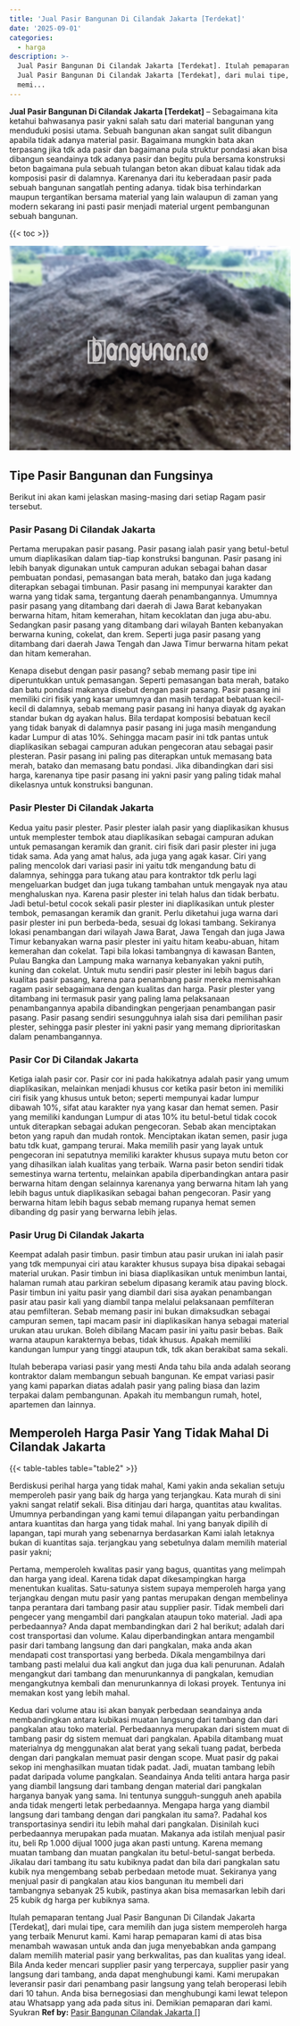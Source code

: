 ```yaml
---
title: 'Jual Pasir Bangunan Di Cilandak Jakarta [Terdekat]'
date: '2025-09-01'
categories:
  - harga
description: >-
  Jual Pasir Bangunan Di Cilandak Jakarta [Terdekat]. Itulah pemaparan tentang
  Jual Pasir Bangunan Di Cilandak Jakarta [Terdekat], dari mulai tipe, cara
  memi...
---
```


**Jual Pasir Bangunan Di Cilandak Jakarta \[Terdekat\]** – Sebagaimana kita ketahui bahwasanya pasir yakni salah satu dari material bangunan yang menduduki posisi utama. Sebuah bangunan akan sangat sulit dibangun apabila tidak adanya material pasir. Bagaimana mungkin bata akan terpasang jika tdk ada pasir dan bagaimana pula struktur pondasi akan bisa dibangun seandainya tdk adanya pasir dan begitu pula bersama konstruksi beton bagaimana pula sebuah tulangan beton akan dibuat kalau tidak ada komposisi pasir di dalamnya. Karenanya dari itu keberadaan pasir pada sebuah bangunan sangatlah penting adanya. tidak bisa terhindarkan maupun tergantikan bersama material yang lain walaupun di zaman yang modern sekarang ini pasti pasir menjadi material urgent pembangunan sebuah bangunan.

{{< toc >}}

![Jual Pasir Bangunan Di Cilandak Jakarta [Terdekat]](/images/jual-pasir-bangunan-38.png)

## Tipe Pasir Bangunan dan Fungsinya

Berikut ini akan kami jelaskan masing-masing dari setiap Ragam pasir tersebut.

### Pasir Pasang Di Cilandak Jakarta

Pertama merupakan pasir pasang. Pasir pasang ialah pasir yang betul-betul umum diaplikasikan dalam tiap-tiap konstruksi bangunan. Pasir pasang ini lebih banyak digunakan untuk campuran adukan sebagai bahan dasar pembuatan pondasi, pemasangan bata merah, batako dan juga kadang diterapkan sebagai timbunan. Pasir pasang ini mempunyai karakter dan warna yang tidak sama, tergantung daerah penambangannya. Umumnya pasir pasang yang ditambang dari daerah di Jawa Barat kebanyakan berwarna hitam, hitam kemerahan, hitam kecoklatan dan juga abu-abu. Sedangkan pasir pasang yang ditambang dari wilayah Banten kebanyakan berwarna kuning, cokelat, dan krem. Seperti juga pasir pasang yang ditambang dari daerah Jawa Tengah dan Jawa Timur berwarna hitam pekat dan hitam kemerahan.

Kenapa disebut dengan pasir pasang? sebab memang pasir tipe ini diperuntukkan untuk pemasangan. Seperti pemasangan bata merah, batako dan batu pondasi makanya disebut dengan pasir pasang. Pasir pasang ini memiliki ciri fisik yang kasar umumnya dan masih terdapat bebatuan kecil-kecil di dalamnya, sebab memang pasir pasang ini hanya diayak dg ayakan standar bukan dg ayakan halus. Bila terdapat komposisi bebatuan kecil yang tidak banyak di dalamnya pasir pasang ini juga masih mengandung kadar Lumpur di atas 10%. Sehingga macam pasir ini tdk pantas untuk diaplikasikan sebagai campuran adukan pengecoran atau sebagai pasir plesteran. Pasir pasang ini paling pas diterapkan untuk memasang bata merah, batako dan memasang batu pondasi. Jika dibandingkan dari sisi harga, karenanya tipe pasir pasang ini yakni pasir yang paling tidak mahal dikelasnya untuk konstruksi bangunan.

### Pasir Plester Di Cilandak Jakarta

Kedua yaitu pasir plester. Pasir plester ialah pasir yang diaplikasikan khusus untuk memplester tembok atau diaplikasikan sebagai campuran adukan untuk pemasangan keramik dan granit. ciri fisik dari pasir plester ini juga tidak sama. Ada yang amat halus, ada juga yang agak kasar. Ciri yang paling mencolok dari variasi pasir ini yaitu tdk mengandung batu di dalamnya, sehingga para tukang atau para kontraktor tdk perlu lagi mengeluarkan budget dan juga tukang tambahan untuk mengayak nya atau menghaluskan nya. Karena pasir plester ini telah halus dan tidak berbatu. Jadi betul-betul cocok sekali pasir plester ini diaplikasikan untuk plester tembok, pemasangan keramik dan granit. Perlu diketahui juga warna dari pasir plester ini pun berbeda-beda, sesuai dg lokasi tambang. Sekiranya lokasi penambangan dari wilayah Jawa Barat, Jawa Tengah dan juga Jawa Timur kebanyakan warna pasir plester ini yaitu hitam keabu-abuan, hitam kemerahan dan cokelat. Tapi bila lokasi tambangnya di kawasan Banten, Pulau Bangka dan Lampung maka warnanya kebanyakan yakni putih, kuning dan cokelat. Untuk mutu sendiri pasir plester ini lebih bagus dari kualitas pasir pasang, karena para penambang pasir mereka memisahkan ragam pasir sebagaimana dengan kualitas dan harga. Pasir plester yang ditambang ini termasuk pasir yang paling lama pelaksanaan penambangannya apabila dibandingkan pengerjaan penambangan pasir pasang. Pasir pasang sendiri sesungguhnya ialah sisa dari pemilihan pasir plester, sehingga pasir plester ini yakni pasir yang memang diprioritaskan dalam penambangannya.

### Pasir Cor Di Cilandak Jakarta

Ketiga ialah pasir cor. Pasir cor ini pada hakikatnya adalah pasir yang umum diaplikasikan, melainkan menjadi khusus cor ketika pasir beton ini memiliki ciri fisik yang khusus untuk beton; seperti mempunyai kadar lumpur dibawah 10%, sifat atau karakter nya yang kasar dan hemat semen. Pasir yang memiliki kandungan Lumpur di atas 10% itu betul-betul tidak cocok untuk diterapkan sebagai adukan pengecoran. Sebab akan menciptakan beton yang rapuh dan mudah rontok. Menciptakan ikatan semen, pasir juga batu tdk kuat, gampang terurai. Maka memilih pasir yang layak untuk pengecoran ini sepatutnya memiliki karakter khusus supaya mutu beton cor yang dihasilkan ialah kualitas yang terbaik. Warna pasir beton sendiri tidak semestinya warna tertentu, melainkan apabila diperbandingkan antara pasir berwarna hitam dengan selainnya karenanya yang berwarna hitam lah yang lebih bagus untuk diaplikasikan sebagai bahan pengecoran. Pasir yang berwarna hitam lebih bagus sebab memang rupanya hemat semen dibanding dg pasir yang berwarna lebih jelas.

### Pasir Urug Di Cilandak Jakarta

Keempat adalah pasir timbun. pasir timbun atau pasir urukan ini ialah pasir yang tdk mempunyai ciri atau karakter khusus supaya bisa dipakai sebagai material urukan. Pasir timbun ini biasa diaplikasikan untuk menimbun lantai, halaman rumah atau parkiran sebelum dipasang keramik atau paving block. Pasir timbun ini yaitu pasir yang diambil dari sisa ayakan penambangan pasir atau pasir kali yang diambil tanpa melalui pelaksanaan pemfilteran atau pemfilteran. Sebab memang pasir ini bukan dimaksudkan sebagai campuran semen, tapi macam pasir ini diaplikasikan hanya sebagai material urukan atau urukan. Boleh dibilang Macam pasir ini yaitu pasir bebas. Baik warna ataupun karakternya bebas, tidak khusus. Apakah memiliki kandungan lumpur yang tinggi ataupun tdk, tdk akan berakibat sama sekali.

Itulah beberapa variasi pasir yang mesti Anda tahu bila anda adalah seorang kontraktor dalam membangun sebuah bangunan. Ke empat variasi pasir yang kami paparkan diatas adalah pasir yang paling biasa dan lazim terpakai dalam pembangunan. Apakah itu membangun rumah, hotel, apartemen dan lainnya.

## Memperoleh Harga Pasir Yang Tidak Mahal Di Cilandak Jakarta

{{< table-tables table="table2" >}}

Berdiskusi perihal harga yang tidak mahal, Kami yakin anda sekalian setuju memperoleh pasir yang baik dg harga yang terjangkau. Kata murah di sini yakni sangat relatif sekali. Bisa ditinjau dari harga, quantitas atau kwalitas. Umumnya perbandingan yang kami temui dilapangan yaitu perbandingan antara kuantitas dan harga yang tidak mahal. Ini yang banyak dipilih di lapangan, tapi murah yang sebenarnya berdasarkan Kami ialah letaknya bukan di kuantitas saja. terjangkau yang sebetulnya dalam memilih material pasir yakni;

Pertama, memperoleh kwalitas pasir yang bagus, quantitas yang melimpah dan harga yang ideal. Karena tidak dapat dikesampingkan harga menentukan kualitas. Satu-satunya sistem supaya memperoleh harga yang terjangkau dengan mutu pasir yang pantas merupakan dengan membelinya tanpa perantara dari tambang pasir atau supplier pasir. Tidak membeli dari pengecer yang mengambil dari pangkalan ataupun toko material. Jadi apa perbedaannya? Anda dapat membandingkan dari 2 hal berikut; adalah dari cost transportasi dan volume. Kalau diperbandingkan antara mengambil pasir dari tambang langsung dan dari pangkalan, maka anda akan mendapati cost transportasi yang berbeda. Dikala mengambilnya dari tambang pasti melalui dua kali angkut dan juga dua kali penurunan. Adalah mengangkut dari tambang dan menurunkannya di pangkalan, kemudian mengangkutnya kembali dan menurunkannya di lokasi proyek. Tentunya ini memakan kost yang lebih mahal.

Kedua dari volume atau isi akan banyak perbedaan seandainya anda membandingkan antara kubikasi muatan langsung dari tambang dan dari pangkalan atau toko material. Perbedaannya merupakan dari sistem muat di tambang pasir dg sistem memuat dari pangkalan. Apabila ditambang muat materialnya dg menggunakan alat berat yang sekali tuang padat, berbeda dengan dari pangkalan memuat pasir dengan scope. Muat pasir dg pakai sekop ini menghasilkan muatan tidak padat. Jadi, muatan tambang lebih padat daripada volume pangkalan. Seandainya Anda teliti antara harga pasir yang diambil langsung dari tambang dengan material dari pangkalan harganya banyak yang sama. Ini tentunya sungguh-sungguh aneh apabila anda tidak mengerti letak perbedaannya. Mengapa harga yang diambil langsung dari tambang dengan dari pangkalan itu sama?. Padahal kos transportasinya sendiri itu lebih mahal dari pangkalan. Disinilah kuci perbedaannya merupakan pada muatan. Makanya ada istilah menjual pasir itu, beli Rp 1.000 dijual 1000 juga akan pasti untung. Karena memang muatan tambang dan muatan pangkalan itu betul-betul-sangat berbeda. Jikalau dari tambang itu satu kubiknya padat dan bila dari pangkalan satu kubik nya mengembang sebab perbedaan metode muat. Sekiranya yang menjual pasir di pangkalan atau kios bangunan itu membeli dari tambangnya sebanyak 25 kubik, pastinya akan bisa memasarkan lebih dari 25 kubik dg harga per kubiknya sama.

Itulah pemaparan tentang Jual Pasir Bangunan Di Cilandak Jakarta \[Terdekat\], dari mulai tipe, cara memilih dan juga sistem memperoleh harga yang terbaik Menurut kami. Kami harap pemaparan kami di atas bisa menambah wawasan untuk anda dan juga menyebabkan anda gampang dalam memilih material pasir yang berkwalitas, pas dan kualitas yang ideal. Bila Anda keder mencari supplier pasir yang terpercaya, supplier pasir yang langsung dari tambang, anda dapat menghubungi kami. Kami merupakan leveransir pasir dari penambang pasir langsung yang telah beroperasi lebih dari 10 tahun. Anda bisa bernegosiasi dan menghubungi kami lewat telepon atau Whatsapp yang ada pada situs ini. Demikian pemaparan dari kami. Syukran
**Ref by:** [Pasir Bangunan Cilandak Jakarta []](https://id.wikipedia.org/wiki/Pasir)
